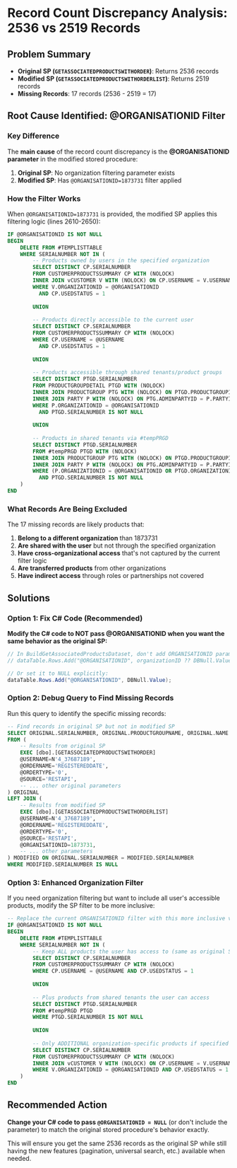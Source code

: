 # Record Count Discrepancy Analysis: 2536 vs 2519 Records

## Problem Summary
- **Original SP (`GETASSOCIATEDPRODUCTSWITHORDER`)**: Returns 2536 records
- **Modified SP (`GETASSOCIATEDPRODUCTSWITHORDERLIST`)**: Returns 2519 records  
- **Missing Records**: 17 records (2536 - 2519 = 17)

## Root Cause Identified: @ORGANISATIONID Filter

### Key Difference
The **main cause** of the record count discrepancy is the **@ORGANISATIONID parameter** in the modified stored procedure:

1. **Original SP**: No organization filtering parameter exists
2. **Modified SP**: Has `@ORGANISATIONID=1873731` filter applied

### How the Filter Works
When `@ORGANISATIONID=1873731` is provided, the modified SP applies this filtering logic (lines 2610-2650):

```sql
IF @ORGANISATIONID IS NOT NULL
BEGIN
    DELETE FROM #TEMPLISTTABLE 
    WHERE SERIALNUMBER NOT IN (
        -- Products owned by users in the specified organization
        SELECT DISTINCT CP.SERIALNUMBER 
        FROM CUSTOMERPRODUCTSSUMMARY CP WITH (NOLOCK)
        INNER JOIN vCUSTOMER V WITH (NOLOCK) ON CP.USERNAME = V.USERNAME
        WHERE V.ORGANIZATIONID = @ORGANISATIONID
          AND CP.USEDSTATUS = 1
        
        UNION
        
        -- Products directly accessible to the current user
        SELECT DISTINCT CP.SERIALNUMBER 
        FROM CUSTOMERPRODUCTSSUMMARY CP WITH (NOLOCK)
        WHERE CP.USERNAME = @USERNAME
          AND CP.USEDSTATUS = 1
        
        UNION
        
        -- Products accessible through shared tenants/product groups
        SELECT DISTINCT PTGD.SERIALNUMBER
        FROM PRODUCTGROUPDETAIL PTGD WITH (NOLOCK)
        INNER JOIN PRODUCTGROUP PTG WITH (NOLOCK) ON PTGD.PRODUCTGROUPID = PTG.PRODUCTGROUPID
        INNER JOIN PARTY P WITH (NOLOCK) ON PTG.ADMINPARTYID = P.PARTYID
        WHERE P.ORGANIZATIONID = @ORGANISATIONID
          AND PTGD.SERIALNUMBER IS NOT NULL
        
        UNION
        
        -- Products in shared tenants via #tempPRGD
        SELECT DISTINCT PTGD.SERIALNUMBER
        FROM #tempPRGD PTGD WITH (NOLOCK)
        INNER JOIN PRODUCTGROUP PTG WITH (NOLOCK) ON PTGD.PRODUCTGROUPID = PTG.PRODUCTGROUPID
        INNER JOIN PARTY P WITH (NOLOCK) ON PTG.ADMINPARTYID = P.PARTYID
        WHERE (P.ORGANIZATIONID = @ORGANISATIONID OR PTGD.ORGANIZATIONID = @ORGANISATIONID)
          AND PTGD.SERIALNUMBER IS NOT NULL
    )
END
```

### What Records Are Being Excluded
The 17 missing records are likely products that:

1. **Belong to a different organization** than 1873731
2. **Are shared with the user** but not through the specified organization
3. **Have cross-organizational access** that's not captured by the current filter logic
4. **Are transferred products** from other organizations
5. **Have indirect access** through roles or partnerships not covered

## Solutions

### Option 1: Fix C# Code (Recommended)
**Modify the C# code to NOT pass @ORGANISATIONID when you want the same behavior as the original SP:**

```csharp
// In BuildGetAssociatedProductsDataset, don't add ORGANISATIONID parameter:
// dataTable.Rows.Add("@ORGANISATIONID", organizationID ?? DBNull.Value); // REMOVE THIS LINE

// Or set it to NULL explicitly:
dataTable.Rows.Add("@ORGANISATIONID", DBNull.Value);
```

### Option 2: Debug Query to Find Missing Records
Run this query to identify the specific missing records:

```sql
-- Find records in original SP but not in modified SP
SELECT ORIGINAL.SERIALNUMBER, ORIGINAL.PRODUCTGROUPNAME, ORIGINAL.NAME
FROM (
    -- Results from original SP
    EXEC [dbo].[GETASSOCIATEDPRODUCTSWITHORDER] 
    @USERNAME=N'4_37687189',
    @ORDERNAME='REGISTEREDDATE',
    @ORDERTYPE='0',
    @SOURCE='RESTAPI',
    -- ... other original parameters
) ORIGINAL
LEFT JOIN (
    -- Results from modified SP  
    EXEC [dbo].[GETASSOCIATEDPRODUCTSWITHORDERLIST]
    @USERNAME=N'4_37687189',
    @ORDERNAME='REGISTEREDDATE', 
    @ORDERTYPE='0',
    @SOURCE='RESTAPI',
    @ORGANISATIONID=1873731,
    -- ... other parameters
) MODIFIED ON ORIGINAL.SERIALNUMBER = MODIFIED.SERIALNUMBER
WHERE MODIFIED.SERIALNUMBER IS NULL
```

### Option 3: Enhanced Organization Filter
If you need organization filtering but want to include all user's accessible products, modify the SP filter to be more inclusive:

```sql
-- Replace the current ORGANISATIONID filter with this more inclusive version:
IF @ORGANISATIONID IS NOT NULL
BEGIN
    DELETE FROM #TEMPLISTTABLE 
    WHERE SERIALNUMBER NOT IN (
        -- Keep ALL products the user has access to (same as original SP)
        SELECT DISTINCT CP.SERIALNUMBER 
        FROM CUSTOMERPRODUCTSSUMMARY CP WITH (NOLOCK)
        WHERE CP.USERNAME = @USERNAME AND CP.USEDSTATUS = 1
        
        UNION
        
        -- Plus products from shared tenants the user can access
        SELECT DISTINCT PTGD.SERIALNUMBER
        FROM #tempPRGD PTGD
        WHERE PTGD.SERIALNUMBER IS NOT NULL
        
        UNION
        
        -- Only ADDITIONAL organization-specific products if specified
        SELECT DISTINCT CP.SERIALNUMBER 
        FROM CUSTOMERPRODUCTSSUMMARY CP WITH (NOLOCK)
        INNER JOIN vCUSTOMER V WITH (NOLOCK) ON CP.USERNAME = V.USERNAME
        WHERE V.ORGANIZATIONID = @ORGANISATIONID AND CP.USEDSTATUS = 1
    )
END
```

## Recommended Action
**Change your C# code to pass `@ORGANISATIONID = NULL`** (or don't include the parameter) to match the original stored procedure's behavior exactly.

This will ensure you get the same 2536 records as the original SP while still having the new features (pagination, universal search, etc.) available when needed.